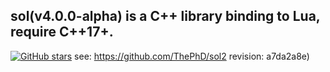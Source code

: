 ## sol(v4.0.0-alpha) is a C++ library binding to Lua, require C++17+.
[![GitHub stars](https://img.shields.io/github/stars/ThePhD/sol2.svg?label=Stars)](https://github.com/ThePhD/sol2)
see: https://github.com/ThePhD/sol2
revision: a7da2a8e)
